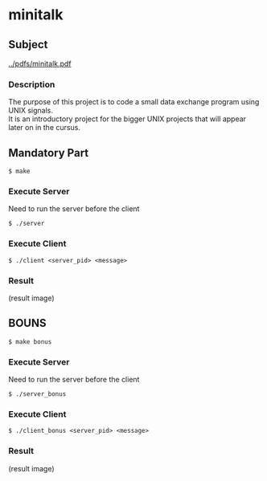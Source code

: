 # minitalk
  
## Subject
  
[../pdfs/minitalk.pdf](https://github.com/LEEBONGHAK/42_seoul_42cursus/blob/main/pdfs/minitalk.pdf)  
  
### Description
  
The purpose of this project is to code a small data exchange program using UNIX signals.  
It is an introductory project for the bigger UNIX projects that will appear later on in the cursus.  
  
## Mandatory Part
  
```
$ make
```
  
### Execute Server
  
Need to run the server before the client
  
```
$ ./server
```
  
### Execute Client
  
```
$ ./client <server_pid> <message>
```
  
### Result
  
(result image)  
  
## BOUNS

```
$ make bonus
```
  
### Execute Server
  
Need to run the server before the client
  
```
$ ./server_bonus
```
  
### Execute Client
  
```
$ ./client_bonus <server_pid> <message>
```
  
### Result
  
(result image)  
  